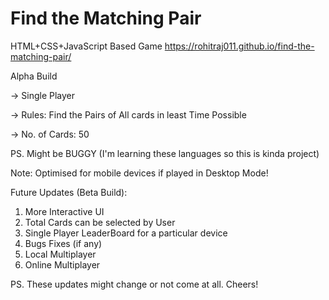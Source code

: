 # Find the Matching Pair

HTML+CSS+JavaScript Based Game
https://rohitraj011.github.io/find-the-matching-pair/

Alpha Build

-> Single Player

-> Rules:
Find the Pairs of All cards in least Time Possible

-> No. of Cards: 50

PS. Might be BUGGY (I'm learning these languages so this is kinda project)

Note: Optimised for mobile devices if played in Desktop Mode!

Future Updates (Beta Build):

1. More Interactive UI
2. Total Cards can be selected by User
3. Single Player LeaderBoard for a particular device
4. Bugs Fixes (if any)
5. Local Multiplayer
6. Online Multiplayer

PS. These updates might change or not come at all.
Cheers!
